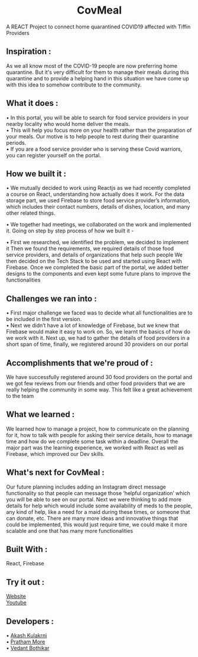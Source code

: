 <h1 align="center">CovMeal</h1>
A REACT Project to connect home quarantined COVID19 affected with Tiffin Providers


## Inspiration :
As we all know most of the COVID-19 people are now preferring home quarantine. 
But it's very difficult for them to manage their meals during this quarantine and to provide a 
helping hand in this situation we have come up with this idea to somehow contribute to the community.

## What it does :

• In this portal, you will be able to search for food service providers in your nearby locality who would home deliver the meals. 
<br/>• This will help you focus more on your health rather than the preparation of your meals. Our motive is to help people to rest during their quarantine periods.
<br/>
• If you are a food service provider who is serving these Covid warriors, you can register yourself on the portal.


## How we built it :
• We mutually decided to work using Reactjs as we had recently completed a course on React, understanding how actually does it work. For the data storage part, we used Firebase to store food service provider’s information, which includes their contact numbers, details of dishes, location, and many other related things.

• We together had meetings, we collaborated on the work and implemented it. Going on step by step process of how we built it -

• First we researched, we identified the problem, we decided to implement it Then we found the requirements, we required details of those food service providers, and details of organizations that help such people We then decided on the Tech Stack to be used and started using React with Firebase. Once we completed the basic part of the portal, we added better designs to the components and even kept some future plans to improve the functionalities

## Challenges we ran into :

• First major challenge we faced was to decide what all functionalities are to be included in the first version. <br/>
• Next we didn’t have a lot of knowledge of Firebase, but we knew that Firebase would make it easy to work on. So, we learnt the basics of how do we work with it. Next up, we had to gather the details of food providers in a short span of time, finally, we registered around 30 providers on our portal


## Accomplishments that we're proud of :
We have successfully registered around 30 food providers on the portal and we got few reviews from our friends and other food providers that we are really helping the community in some way. This felt like a great achievement to the team


## What we learned :
We learned how to manage a project, how to communicate on the planning for it, how to talk with people for asking their service details, how to manage time and how do we complete some task within a deadline. Overall the major part was the learning experience, we worked with React as well as Firebase, which improved our Dev skills. 



## What's next for CovMeal :
Our future planning includes adding an Instagram direct message functionality so that people can message those ‘helpful organization’ which you will be able to see on our portal. Next we were thinking to add more details for help which would include some availability of meds to the people, any kind of help, like a need for a maid during these times, or someone that can donate, etc. There are many more ideas and innovative things that could be implemented, this would just require time, we could make it more scalable and one that has many more functionalities



## Built With :
React, Firebase

## Try it out :
<a href= "https://covmeal.netlify.app"> Website </a>  <br/>
<a href = "https://youtu.be/-RddAECtSdY"> Youtube </a>


## Developers :
• <a href="https://github.com/Akash-213">Akash Kulakrni </a><br/>
• <a href="https://github.com/PRATHAM2002-DS">Pratham More</a><br/>
• <a href="https://github.com/master30112001">Vedant Bothikar</a><br/>





